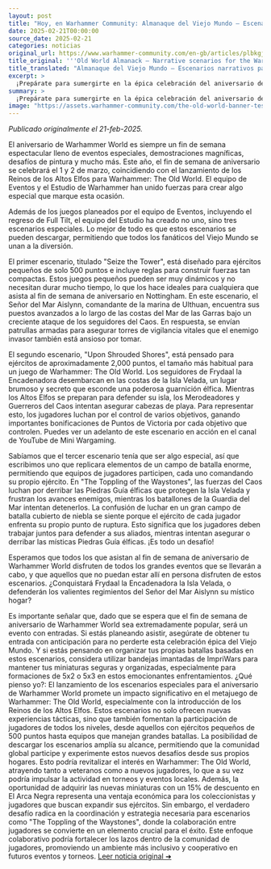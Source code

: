```yaml
---
layout: post
title: "Hoy, en Warhammer Community: Almanaque del Viejo Mundo – Escenarios narrativos para el aniversario del Mundo de Warhammer - Comunidad Warhammer"
date: 2025-02-21T00:00:00
source_date: 2025-02-21
categories: noticias
original_url: https://www.warhammer-community.com/en-gb/articles/plbkgjgd/old-world-almanack-narrative-scenarios-for-the-warhammer-world-anniversary/
title_original: '''Old World Almanack – Narrative scenarios for the Warhammer World Anniversary - Warhammer Community'''
title_translated: "Almanaque del Viejo Mundo – Escenarios narrativos para el aniversario del Mundo de Warhammer - Comunidad Warhammer"
excerpt: >
  ¡Prepárate para sumergirte en la épica celebración del aniversario del Mundo de Warhammer! Este 1 y 2 de marzo, el evento promete ser inolvidable con el lanzamiento de los Reinos de los Altos Elfos para Warhammer: The Old World. La comunidad de Warhammer ha preparado tres emocionantes escenarios narrativos que te permitirán vivir intensas batallas, ya sea en el evento o desde la comodidad de tu hogar. Desde pequeñas escaramuzas hasta épicas confrontaciones en la Isla Oculta, estos escenarios ofrecen una experiencia única para todos los fanáticos del Viejo Mundo. ¡No te lo pierdas!
summary: >
  ¡Prepárate para sumergirte en la épica celebración del aniversario del Mundo de Warhammer! Este 1 y 2 de marzo, el evento promete ser inolvidable con el lanzamiento de los Reinos de los Altos Elfos para Warhammer: The Old World. La comunidad de Warhammer ha preparado tres emocionantes escenarios narrativos que te permitirán vivir intensas batallas, ya sea en el evento o desde la comodidad de tu hogar. Desde pequeñas escaramuzas hasta épicas confrontaciones en la Isla Oculta, estos escenarios ofrecen una experiencia única para todos los fanáticos del Viejo Mundo. ¡No te lo pierdas!
image: "https://assets.warhammer-community.com/the-old-world-banner-test.jpg"
---
```


*Publicado originalmente el 21-feb-2025.*

El aniversario de Warhammer World es siempre un fin de semana espectacular lleno de eventos especiales, demostraciones magníficas, desafíos de pintura y mucho más. Este año, el fin de semana de aniversario se celebrará el 1 y 2 de marzo, coincidiendo con el lanzamiento de los Reinos de los Altos Elfos para Warhammer: The Old World. El equipo de Eventos y el Estudio de Warhammer han unido fuerzas para crear algo especial que marque esta ocasión.

Además de los juegos planeados por el equipo de Eventos, incluyendo el regreso de Full Tilt, el equipo del Estudio ha creado no uno, sino tres escenarios especiales. Lo mejor de todo es que estos escenarios se pueden descargar, permitiendo que todos los fanáticos del Viejo Mundo se unan a la diversión.

El primer escenario, titulado "Seize the Tower", está diseñado para ejércitos pequeños de solo 500 puntos e incluye reglas para construir fuerzas tan compactas. Estos juegos pequeños pueden ser muy dinámicos y no necesitan durar mucho tiempo, lo que los hace ideales para cualquiera que asista al fin de semana de aniversario en Nottingham. En este escenario, el Señor del Mar Aislynn, comandante de la marina de Ulthuan, encuentra sus puestos avanzados a lo largo de las costas del Mar de las Garras bajo un creciente ataque de los seguidores del Caos. En respuesta, se envían patrullas armadas para asegurar torres de vigilancia vitales que el enemigo invasor también está ansioso por tomar.

El segundo escenario, "Upon Shrouded Shores", está pensado para ejércitos de aproximadamente 2,000 puntos, el tamaño más habitual para un juego de Warhammer: The Old World. Los seguidores de Frydaal la Encadenadora desembarcan en las costas de la Isla Velada, un lugar brumoso y secreto que esconde una poderosa guarnición élfica. Mientras los Altos Elfos se preparan para defender su isla, los Merodeadores y Guerreros del Caos intentan asegurar cabezas de playa. Para representar esto, los jugadores luchan por el control de varios objetivos, ganando importantes bonificaciones de Puntos de Victoria por cada objetivo que controlen. Puedes ver un adelanto de este escenario en acción en el canal de YouTube de Mini Wargaming.

Sabíamos que el tercer escenario tenía que ser algo especial, así que escribimos uno que replicara elementos de un campo de batalla enorme, permitiendo que equipos de jugadores participen, cada uno comandando su propio ejército. En "The Toppling of the Waystones", las fuerzas del Caos luchan por derribar las Piedras Guía élficas que protegen la Isla Velada y frustran los avances enemigos, mientras los batallones de la Guardia del Mar intentan detenerlos. La confusión de luchar en un gran campo de batalla cubierto de niebla se siente porque el ejército de cada jugador enfrenta su propio punto de ruptura. Esto significa que los jugadores deben trabajar juntos para defender a sus aliados, mientras intentan asegurar o derribar las místicas Piedras Guía élficas. ¡Es todo un desafío!

Esperamos que todos los que asistan al fin de semana de aniversario de Warhammer World disfruten de todos los grandes eventos que se llevarán a cabo, y que aquellos que no puedan estar allí en persona disfruten de estos escenarios. ¿Conquistará Frydaal la Encadenadora la Isla Velada, o defenderán los valientes regimientos del Señor del Mar Aislynn su místico hogar?

Es importante señalar que, dado que se espera que el fin de semana de aniversario de Warhammer World sea extremadamente popular, será un evento con entradas. Si estás planeando asistir, asegúrate de obtener tu entrada con anticipación para no perderte esta celebración épica del Viejo Mundo. Y si estás pensando en organizar tus propias batallas basadas en estos escenarios, considera utilizar bandejas imantadas de ImpriWars para mantener tus miniaturas seguras y organizadas, especialmente para formaciones de 5x2 o 5x3 en estos emocionantes enfrentamientos.
¿Qué pienso yo?: El lanzamiento de los escenarios especiales para el aniversario de Warhammer World promete un impacto significativo en el metajuego de Warhammer: The Old World, especialmente con la introducción de los Reinos de los Altos Elfos. Estos escenarios no solo ofrecen nuevas experiencias tácticas, sino que también fomentan la participación de jugadores de todos los niveles, desde aquellos con ejércitos pequeños de 500 puntos hasta equipos que manejan grandes batallas. La posibilidad de descargar los escenarios amplía su alcance, permitiendo que la comunidad global participe y experimente estos nuevos desafíos desde sus propios hogares. Esto podría revitalizar el interés en Warhammer: The Old World, atrayendo tanto a veteranos como a nuevos jugadores, lo que a su vez podría impulsar la actividad en torneos y eventos locales. Además, la oportunidad de adquirir las nuevas miniaturas con un 15% de descuento en El Arca Negra representa una ventaja económica para los coleccionistas y jugadores que buscan expandir sus ejércitos. Sin embargo, el verdadero desafío radica en la coordinación y estrategia necesaria para escenarios como "The Toppling of the Waystones", donde la colaboración entre jugadores se convierte en un elemento crucial para el éxito. Este enfoque colaborativo podría fortalecer los lazos dentro de la comunidad de jugadores, promoviendo un ambiente más inclusivo y cooperativo en futuros eventos y torneos.
[Leer noticia original ➜](https://www.warhammer-community.com/en-gb/articles/plbkgjgd/old-world-almanack-narrative-scenarios-for-the-warhammer-world-anniversary/)
